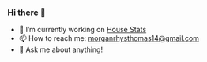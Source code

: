 ### Hi there 👋
- 🔭 I’m currently working on [House Stats](https://housestats.co.uk)
- 📫 How to reach me: morganrhysthomas14@gmail.com
- 💬 Ask me about anything!
